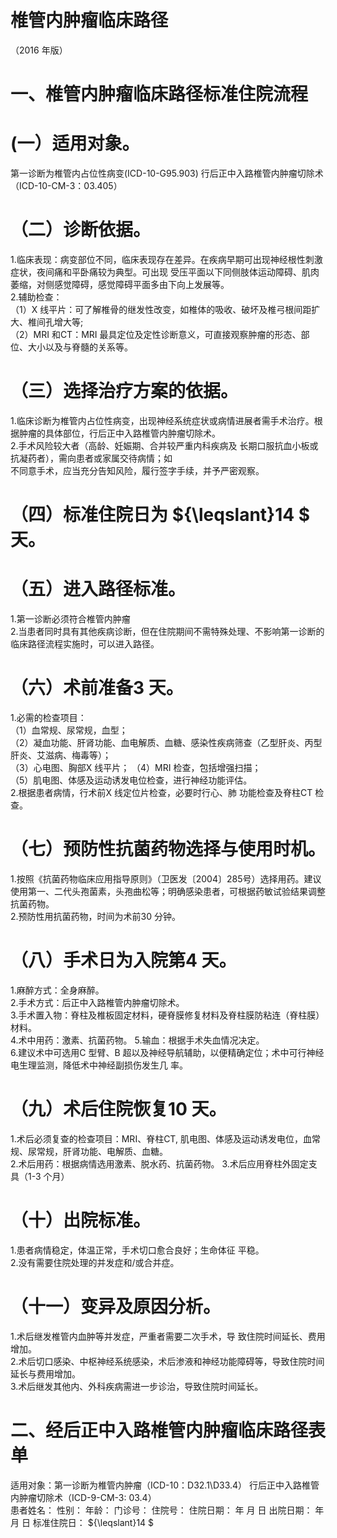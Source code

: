 # 椎管内肿瘤临床路径  
（2016 年版）  
# 一、椎管内肿瘤临床路径标准住院流程  
# (一）适用对象。  
第一诊断为椎管内占位性病变(ICD-10-G95.903) 行后正中入路椎管内肿瘤切除术（ICD-10-CM-3：03.405）  
# （二）诊断依据。  
1.临床表现：病变部位不同，临床表现存在差异。在疾病早期可出现神经根性刺激症状，夜间痛和平卧痛较为典型。可出现 受压平面以下同侧肢体运动障碍、肌肉萎缩，对侧感觉障碍，感觉障碍平面多由下向上发展等。  
2.辅助检查：  
（1）X 线平片：可了解椎骨的继发性改变，如椎体的吸收、破坏及椎弓根间距扩大、椎间孔增大等;  
（2）MRI 和CT：MRI 最具定位及定性诊断意义，可直接观察肿瘤的形态、部位、大小以及与脊髓的关系等。  
# （三）选择治疗方案的依据。  
1.临床诊断为椎管内占位性病变，出现神经系统症状或病情进展者需手术治疗。根据肿瘤的具体部位，行后正中入路椎管内肿瘤切除术。  
2.手术风险较大者（高龄、妊娠期、合并较严重内科疾病及 长期口服抗血小板或抗凝药者），需向患者或家属交待病情；如  
不同意手术，应当充分告知风险，履行签字手续，并予严密观察。  
# （四）标准住院日为 ${\leqslant}14 $ 天。  
# （五）进入路径标准。  
1.第一诊断必须符合椎管内肿瘤  
2.当患者同时具有其他疾病诊断，但在住院期间不需特殊处理、不影响第一诊断的临床路径流程实施时，可以进入路径。  
# （六）术前准备3 天。  
1.必需的检查项目：  
（1）血常规、尿常规，血型；  
（2）凝血功能、肝肾功能、血电解质、血糖、感染性疾病筛查（乙型肝炎、丙型肝炎、艾滋病、梅毒等）；  
（3）心电图、胸部X 线平片； （4）MRI 检查，包括增强扫描；  
（5）肌电图、体感及运动诱发电位检查，进行神经功能评估。  
2.根据患者病情，行术前X 线定位片检查，必要时行心、肺 功能检查及脊柱CT 检查。  
# （七）预防性抗菌药物选择与使用时机。  
1.按照《抗菌药物临床应用指导原则》（卫医发〔2004〕285号）选择用药。建议使用第一、二代头孢菌素，头孢曲松等；明确感染患者，可根据药敏试验结果调整抗菌药物。  
2.预防性用抗菌药物，时间为术前30 分钟。  
# （八）手术日为入院第4 天。  
1.麻醉方式：全身麻醉。  
2.手术方式：后正中入路椎管内肿瘤切除术。  
3.手术置入物：脊柱及椎板固定材料，硬脊膜修复材料及脊柱膜防粘连（脊柱膜）材料。  
4.术中用药：激素、抗菌药物。 5.输血：根据手术失血情况决定。  
6.建议术中可选用C 型臂、B 超以及神经导航辅助，以便精确定位；术中可行神经电生理监测，降低术中神经副损伤发生几 率。  
# （九）术后住院恢复10 天。  
1.术后必须复查的检查项目：MRI、脊柱CT, 肌电图、体感及运动诱发电位，血常规、尿常规，肝肾功能、电解质、血糖。  
2.术后用药：根据病情选用激素、脱水药、抗菌药物。 3.术后应用脊柱外固定支具（1-3 个月）  
# （十）出院标准。  
1.患者病情稳定，体温正常，手术切口愈合良好；生命体征 平稳。  
2.没有需要住院处理的并发症和/或合并症。  
# （十一）变异及原因分析。  
1.术后继发椎管内血肿等并发症，严重者需要二次手术，导 致住院时间延长、费用增加。  
2.术后切口感染、中枢神经系统感染，术后渗液和神经功能障碍等，导致住院时间延长与费用增加。  
3.术后继发其他内、外科疾病需进一步诊治，导致住院时间延长。  
# 二、经后正中入路椎管内肿瘤临床路径表单  
适用对象：第一诊断为椎管内肿瘤（ICD-10：D32.1\D33.4） 行后正中入路椎管内肿瘤切除术（ICD-9-CM-3: 03.4）  
患者姓名：             性别：      年龄：      门诊号：          住院号：           住院日期：     年  月  日    出院日期：       年  月   日    标准住院日： ${\leqslant}14 $  
